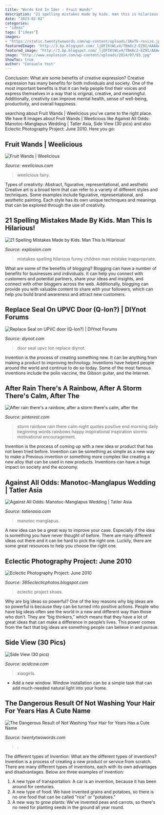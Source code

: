 ```yaml
---
title: "Words End In Ider - Fruit Wands"
description: "21 spelling mistakes made by kids. man this is hilarious!"
date: "2023-02-02"
categories:
- "ideas"
tags: ["ideas"]
images:
- "https://static.twentytwowords.com/wp-content/uploads/3AxTk-resize.jpg"
featuredImage: "http://3.bp.blogspot.com/_ljDFIKtWLv4/TBm8c2-EZ9I/AAAAAAAABRs/V9F1-3PX8DU/s1600/100_4919.JPG"
featured_image: "http://3.bp.blogspot.com/_ljDFIKtWLv4/TBm8c2-EZ9I/AAAAAAAABRs/V9F1-3PX8DU/s1600/100_4919.JPG"
image: "http://www.explosion.com/wp-content/uploads/2014/07/93.jpg"
ShowToc: true
author: "Consuelo Yost"
---
```



Conclusion: What are some benefits of creative expression?
Creative expression has many benefits for both individuals and society. One of the most important benefits is that it can help people find their voices and express themselves in a way that is original, creative, and meaningful. Additionally, creativity can improve mental health, sense of well-being, productivity, and overall happiness.

	

		
searching about Fruit Wands | Weelicious you've came to the right place. We have 8 Images about Fruit Wands | Weelicious like Against All Odds: Manotoc-Manglapus Wedding | Tatler Asia, Side View (30 pics) and also Eclectic Photography Project: June 2010. Here you go:
		
    
## Fruit Wands | Weelicious

<img loading=lazy src="https://weelicious.com/imager/weelicious_com/wp-content/uploads/2012/03/Fruit-Wands_4bc69d0481021c299b9329d2b470c61d.jpg" onerror="this.onerror=null;this.src='https://tse1.mm.bing.net/th?id=OIP.5CwfPEMPv1X_bMk9ahcYhwHaJ4&amp;pid=15.1';" alt="Fruit Wands | Weelicious">

_Source: weelicious.com_

>weelicious fairy. 

	

Types of creativity: Abstract, figurative, representational, and aesthetic
Creative art is a broad term that can refer to a variety of different styles and techniques. Some examples include figurative, representational, and aesthetic painting. Each style has its own unique techniques and meanings that can be explored through the use of creativity.

    
## 21 Spelling Mistakes Made By Kids. Man This Is Hilarious!

<img loading=lazy src="http://www.explosion.com/wp-content/uploads/2014/07/93.jpg" onerror="this.onerror=null;this.src='https://tse1.mm.bing.net/th?id=OIP._JgnRBUUq94uwmlZzUKrwQHaJ1&amp;pid=15.1';" alt="21 Spelling Mistakes Made by Kids. Man This Is Hilarious!">

_Source: explosion.com_

>mistakes spelling hilarious funny children man mistake inappropriate. 

	

What are some of the benefits of blogging?
Blogging can have a number of benefits for businesses and individuals. It can help you connect with customers and potential partners, share your ideas and insights, and connect with other bloggers across the web. Additionally, blogging can provide you with valuable content to share with your followers, which can help you build brand awareness and attract new customers.

    
## Replace Seal On UPVC Door (Q-lon?) | DIYnot Forums

<img loading=lazy src="https://www.diynot.com/diy/media/door-framke.51587/full" onerror="this.onerror=null;this.src='https://tse3.mm.bing.net/th?id=OIP._pA2NVJwHpEhYrHlpQd_-AHaLH&amp;pid=15.1';" alt="Replace Seal on UPVC door (Q-lon?) | DIYnot Forums">

_Source: diynot.com_

>door seal upvc lon replace diynot. 

	

Invention is the process of creating something new. It can be anything from making a product to improving technology. Inventions have helped people around the world and continue to do so today. Some of the most famous inventions include the polio vaccine, the Gibson guitar, and the Internet.

    
## After Rain There&#039;s A Rainbow, After A Storm There&#039;s Calm, After The

<img loading=lazy src="https://i.pinimg.com/736x/d7/66/61/d76661beaa223c06b38fc72fbbb25091--positive-inspiration-daily-inspiration.jpg" onerror="this.onerror=null;this.src='https://tse1.mm.bing.net/th?id=OIP.5RcKgs94Sw4-zY0YPovK4QHaLH&amp;pid=15.1';" alt="After rain there&#039;s a rainbow, after a storm there&#039;s calm, after the">

_Source: pinterest.com_

>storm rainbow rain there calm night quotes positive end morning daily beginning words rainbows happy inspirational inspiration storms motivational encouragement. 

	

Invention is the process of coming up with a new idea or product that has not been tried before. Invention can be something as simple as a new way to make a Previous invention or something more complex like creating a new alloy that can be used in new products. Inventions can have a huge impact on society and the economy.

    
## Against All Odds: Manotoc-Manglapus Wedding | Tatler Asia

<img loading=lazy src="https://cdn.tatlerasia.com/asiatatler/i/ph/2018/11/05140729-23-ian-santillan-photography-michaelcarailocos-2439-copy_cover_1333x2000.jpg" onerror="this.onerror=null;this.src='https://tse1.mm.bing.net/th?id=OIP.NwguWzA9G96b9R1aj1pLrwHaLH&amp;pid=15.1';" alt="Against All Odds: Manotoc-Manglapus Wedding | Tatler Asia">

_Source: tatlerasia.com_

>manotoc manglapus. 

	

A new idea can be a great way to improve your case. Especially if the idea is something you have never thought of before. There are many different ideas out there and it can be hard to pick the right one. Luckily, there are some great resources to help you choose the right one.

    
## Eclectic Photography Project: June 2010

<img loading=lazy src="http://3.bp.blogspot.com/_ljDFIKtWLv4/TBm8c2-EZ9I/AAAAAAAABRs/V9F1-3PX8DU/s1600/100_4919.JPG" onerror="this.onerror=null;this.src='https://tse4.mm.bing.net/th?id=OIP.QHboZCplpQGDhBGEZhMAlgHaJ4&amp;pid=15.1';" alt="Eclectic Photography Project: June 2010">

_Source: 365eclecticphotos.blogspot.com_

>eclectic project shoes. 

	

Why are big ideas so powerful?
One of the key reasons why big ideas are so powerful is because they can be turned into positive actions. People who have big ideas often see the world in a new and different way than those who don’t. They are “big thinkers,” which means that they have a lot of great ideas that can make a difference in people’s lives. This power comes from the fact that big ideas are something people can believe in and pursue.

    
## Side View (30 Pics)

<img loading=lazy src="https://cdn.acidcow.com/pics/20200806/1596738995_dae043qaps.jpg" onerror="this.onerror=null;this.src='https://tse1.mm.bing.net/th?id=OIP.dfgefaxCF43uiep_1vQ-HAHaJ4&amp;pid=15.1';" alt="Side View (30 pics)">

_Source: acidcow.com_

>xiaogirls. 

	

- Add a new window. Window installation can be a simple task that can add much-needed natural light into your home.

    
## The Dangerous Result Of Not Washing Your Hair For Years Has A Cute Name

<img loading=lazy src="https://static.twentytwowords.com/wp-content/uploads/3AxTk-resize.jpg" onerror="this.onerror=null;this.src='https://tse2.mm.bing.net/th?id=OIP.uCEQ9q91AasOxzwi00VHWwHaD3&amp;pid=15.1';" alt="The Dangerous Result of Not Washing Your Hair for Years Has a Cute Name">

_Source: twentytwowords.com_

>. 

	

The different types of Invention: What are the different types of inventions?
Invention is a process of creating a new product or service from scratch. There are many different types of inventions, each with its own advantages and disadvantages. Below are three examples of invention:
1) A new type of transportation: A car is an invention, because it has been around for centuries. 
2) A new type of food: We have invented grains and potatoes, so there is no one food that can be called "rice" or "potatoes." 
3) A new way to grow plants: We've invented peas and carrots, so there's no need for planting seeds in the ground all year round.

